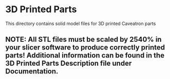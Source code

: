 # 3D Printed Parts

This directory contains solid model files for 3D printed Caveatron parts

## NOTE: All STL files must be scaled by 2540% in your slicer software to produce correctly printed parts! Additional information can be found in the 3D Printed Parts Description file under Documentation. 